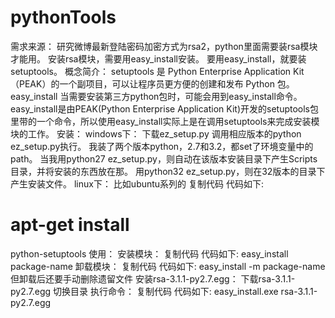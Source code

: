 # pythonTools

需求来源：
研究微博最新登陆密码加密方式为rsa2，python里面需要装rsa模块才能用。
安装rsa模块，需要用easy_install安装。
要用easy_install，就要装setuptools。
概念简介：
setuptools
是 Python Enterprise Application Kit（PEAK）的一个副项目，可以让程序员更方便的创建和发布 Python 包。
easy_install
当需要安装第三方python包时，可能会用到easy_install命令。easy_install是由PEAK(Python Enterprise 
Application 
Kit)开发的setuptools包里带的一个命令，所以使用easy_install实际上是在调用setuptools来完成安装模块的工作。
安装：
windows下：
下载ez_setup.py
调用相应版本的python ez_setup.py执行。
我装了两个版本python，2.7和3.2，都set了环境变量中的path。
当我用python27 ez_setup.py，则自动在该版本安装目录下产生Scripts 目录，并将安装的东西放在那。
用python32 ez_setup.py，则在32版本的目录下产生安装文件。
linux下：
比如ubuntu系列的
复制代码
代码如下:
# apt-get install 
python-setuptools
使用：
安装模块：
复制代码
代码如下:
easy_install package-name
卸载模块：
复制代码
代码如下:
easy_install -m package-name
但卸载后还要手动删除遗留文件
安装rsa-3.1.1-py2.7.egg：
下载rsa-3.1.1-py2.7.egg
切换目录
执行命令：
复制代码
代码如下:
easy_install.exe rsa-3.1.1-py2.7.egg
